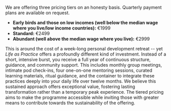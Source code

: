 We are offering three pricing tiers on an honesty basis. Quarterly payment plans are available on request.

- **Early birds and those on low incomes (well below the median wage where you live/low income countries):** €1999
- **Standard:** €2499
- **Abundant (well above the median wage where you live):** €2999

This is around the cost of a week-long personal development retreat -- yet *Life as Practice* offers a profoundly different kind of investment. Instead of a short, intensive burst, you receive a full year of continuous structure, guidance, and community support. This includes monthly group meetings, intimate pod check-ins, four one-on-one mentoring sessions, curated learning materials, ritual guidance, and the container to integrate these practices deeply into your daily life over twelve months. We believe this sustained approach offers exceptional value, fostering lasting transformation rather than a temporary peak experience. The tiered pricing aims to make the programme accessible while inviting those with greater means to contribute towards the sustainability of the offering.